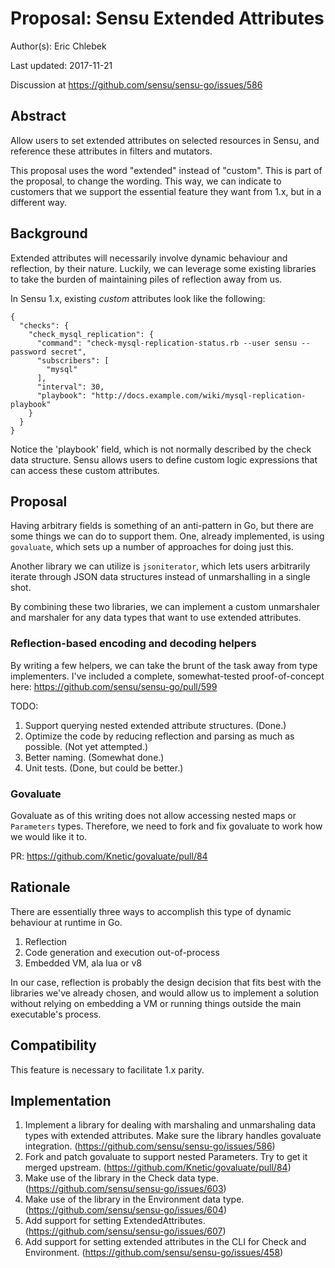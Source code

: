 # Proposal: Sensu Extended Attributes

Author(s): Eric Chlebek

Last updated: 2017-11-21

Discussion at https://github.com/sensu/sensu-go/issues/586

## Abstract

Allow users to set extended attributes on selected resources in Sensu, and
reference these attributes in filters and mutators.

This proposal uses the word "extended" instead of "custom". This is part of
the proposal, to change the wording. This way, we can indicate to customers
that we support the essential feature they want from 1.x, but in a different
way.


## Background

Extended attributes will necessarily involve dynamic behaviour and reflection,
by their nature. Luckily, we can leverage some existing libraries to take the
burden of maintaining piles of reflection away from us.

In Sensu 1.x, existing _custom_ attributes look like the following:
```
{
  "checks": {
    "check_mysql_replication": {
      "command": "check-mysql-replication-status.rb --user sensu --password secret",
      "subscribers": [
        "mysql"
      ],
      "interval": 30,
      "playbook": "http://docs.example.com/wiki/mysql-replication-playbook"
    }
  }
}
```

Notice the 'playbook' field, which is not normally described by the check data
structure. Sensu allows users to define custom logic expressions that can
access these custom attributes.

## Proposal

Having arbitrary fields is something of an anti-pattern in Go, but there are
some things we can do to support them. One, already implemented, is using
`govaluate`, which sets up a number of approaches for doing just this.

Another library we can utilize is `jsoniterator`, which lets users arbitrarily
iterate through JSON data structures instead of unmarshalling in a single shot.

By combining these two libraries, we can implement a custom unmarshaler and
marshaler for any data types that want to use extended attributes.

### Reflection-based encoding and decoding helpers

By writing a few helpers, we can take the brunt of the task away from type
implementers. I've included a complete, somewhat-tested proof-of-concept
here: https://github.com/sensu/sensu-go/pull/599

TODO:
1. Support querying nested extended attribute structures. (Done.)
1. Optimize the code by reducing reflection and parsing as much as possible.
(Not yet attempted.)
1. Better naming. (Somewhat done.)
1. Unit tests. (Done, but could be better.)

### Govaluate

Govaluate as of this writing does not allow accessing nested maps or
`Parameters` types. Therefore, we need to fork and fix govaluate to work how we
would like it to.

PR: https://github.com/Knetic/govaluate/pull/84

## Rationale

There are essentially three ways to accomplish this type of dynamic behaviour
at runtime in Go.

1. Reflection
1. Code generation and execution out-of-process
1. Embedded VM, ala lua or v8

In our case, reflection is probably the design decision that
fits best with the libraries we've already chosen, and would allow us to
implement a solution without relying on embedding a VM or running things
outside the main executable's process.

## Compatibility

This feature is necessary to facilitate 1.x parity.

## Implementation

1. Implement a library for dealing with marshaling and unmarshaling data types with extended attributes. Make sure the library handles govaluate integration. (https://github.com/sensu/sensu-go/issues/586)
1. Fork and patch govaluate to support nested Parameters. Try to get it merged upstream. (https://github.com/Knetic/govaluate/pull/84)
1. Make use of the library in the Check data type. (https://github.com/sensu/sensu-go/issues/603)
1. Make use of the library in the Environment data type. (https://github.com/sensu/sensu-go/issues/604)
1. Add support for setting ExtendedAttributes. (https://github.com/sensu/sensu-go/issues/607)
1. Add support for setting extended attributes in the CLI for Check and Environment. (https://github.com/sensu/sensu-go/issues/458)
